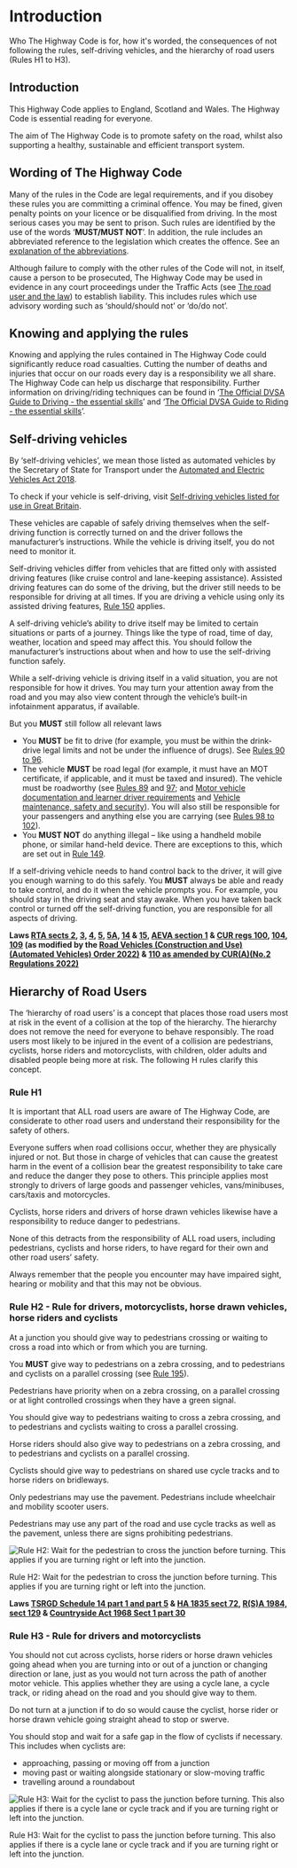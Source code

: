 Introduction
==============

Who The Highway Code is for, how it's worded, the consequences of not following the rules, self-driving vehicles, and the hierarchy of road users (Rules H1 to H3).

Introduction
------------

This Highway Code applies to England, Scotland and Wales. The Highway Code is essential reading for everyone.

The aim of The Highway Code is to promote safety on the road, whilst also supporting a healthy, sustainable and efficient transport system.

Wording of The Highway Code
---------------------------

Many of the rules in the Code are legal requirements, and if you disobey these rules you are committing a criminal offence. You may be fined, given penalty points on your licence or be disqualified from driving. In the most serious cases you may be sent to prison. Such rules are identified by the use of the words ‘**MUST/MUST NOT**’. In addition, the rule includes an abbreviated reference to the legislation which creates the offence. See an [explanation of the abbreviations](/pages/annex-4-the-road-user-and-the-law.md#abbrev).

Although failure to comply with the other rules of the Code will not, in itself, cause a person to be prosecuted, The Highway Code may be used in evidence in any court proceedings under the Traffic Acts (see [The road user and the law](/pages/annex-4-the-road-user-and-the-law.md#roaduserlaw)) to establish liability. This includes rules which use advisory wording such as ‘should/should not’ or ‘do/do not’.

Knowing and applying the rules
------------------------------

Knowing and applying the rules contained in The Highway Code could significantly reduce road casualties. Cutting the number of deaths and injuries that occur on our roads every day is a responsibility we all share. The Highway Code can help us discharge that responsibility. Further information on driving/riding techniques can be found in ‘[The Official DVSA Guide to Driving - the essential skills](https://www.safedrivingforlife.info/shop/official-dvsa-guide-driving-essential-skills/)’ and ‘[The Official DVSA Guide to Riding - the essential skills](https://www.safedrivingforlife.info/shop/official-dvsa-guide-riding-essential-skills/)’.

Self-driving vehicles
---------------------

By ‘self-driving vehicles’, we mean those listed as automated vehicles by the Secretary of State for Transport under the [Automated and Electric Vehicles Act 2018](https://www.legislation.gov.uk/ukpga/2018/18/contents/enacted).

To check if your vehicle is self-driving, visit [Self-driving vehicles listed for use in Great Britain](/guidance/self-driving-vehicles-listed-for-use-in-great-britain).

These vehicles are capable of safely driving themselves when the self-driving function is correctly turned on and the driver follows the manufacturer’s instructions. While the vehicle is driving itself, you do not need to monitor it.

Self-driving vehicles differ from vehicles that are fitted only with assisted driving features (like cruise control and lane-keeping assistance). Assisted driving features can do some of the driving, but the driver still needs to be responsible for driving at all times. If you are driving a vehicle using only its assisted driving features, [Rule 150](/pages/general-rules-techniques-and-advice-for-all-drivers-and-riders-103-to-158.md#rule-150) applies.

A self-driving vehicle’s ability to drive itself may be limited to certain situations or parts of a journey. Things like the type of road, time of day, weather, location and speed may affect this. You should follow the manufacturer’s instructions about when and how to use the self-driving function safely.

While a self-driving vehicle is driving itself in a valid situation, you are not responsible for how it drives. You may turn your attention away from the road and you may also view content through the vehicle’s built-in infotainment apparatus, if available.

But you **MUST** still follow all relevant laws

* You **MUST** be fit to drive (for example, you must be within the drink-drive legal limits and not be under the influence of drugs). See [Rules 90 to 96](/pages/rules-for-drivers-and-motorcyclists-89-to-102.md#rule-90).
* The vehicle **MUST** be road legal (for example, it must have an MOT certificate, if applicable, and it must be taxed and insured). The vehicle must be roadworthy (see [Rules 89](/pages/rules-for-drivers-and-motorcyclists-89-to-102.md#rule-89) and [97](/pages/rules-for-drivers-and-motorcyclists-89-to-102.md#rule-97); and [Motor vehicle documentation and learner driver requirements](/pages/annex-3-motor-vehicle-documentation-and-learner-driver-requirements.md) and [Vehicle maintenance, safety and security](/pages/annex-6-vehicle-maintenance-safety-and-security.md)). You will also still be responsible for your passengers and anything else you are carrying (see [Rules 98 to 102](/pages/rules-for-drivers-and-motorcyclists-89-to-102.md#rule-98)).
* You **MUST NOT** do anything illegal – like using a handheld mobile phone, or similar hand-held device. There are exceptions to this, which are set out in [Rule 149](/pages/general-rules-techniques-and-advice-for-all-drivers-and-riders-103-to-158.md#rule-149).

If a self-driving vehicle needs to hand control back to the driver, it will give you enough warning to do this safely. You **MUST** always be able and ready to take control, and do it when the vehicle prompts you. For example, you should stay in the driving seat and stay awake. When you have taken back control or turned off the self-driving function, you are responsible for all aspects of driving.

**Laws [RTA sects 2](http://www.legislation.gov.uk/ukpga/1988/52/section/2), [3](http://www.legislation.gov.uk/ukpga/1988/52/section/3), [4](http://www.legislation.gov.uk/ukpga/1988/52/section/4), [5](http://www.legislation.gov.uk/ukpga/1988/52/section/5), [5A](https://www.legislation.gov.uk/ukpga/1988/52/section/5A), [14](https://www.legislation.gov.uk/ukpga/1988/52/section/14) & [15](https://www.legislation.gov.uk/ukpga/1988/52/section/15), [AEVA section 1](https://www.legislation.gov.uk/ukpga/2018/18/section/1) & [CUR regs 100](https://www.legislation.gov.uk/uksi/1986/1078/regulation/100/), [104](https://www.legislation.gov.uk/uksi/1986/1078/regulation/104/), [109](https://www.legislation.gov.uk/uksi/1986/1078/regulation/109/) (as modified by the [Road Vehicles (Construction and Use) (Automated Vehicles) Order 2022)](https://www.legislation.gov.uk/uksi/2022/470) & [110 as amended by CUR(A)(No.2 Regulations 2022)](https://www.legislation.gov.uk/uksi/2022/81/regulation/3/made#regulation-3-1-b)**

Hierarchy of Road Users
-----------------------

The ‘hierarchy of road users’ is a concept that places those road users most at risk in the event of a collision at the top of the hierarchy. The hierarchy does not remove the need for everyone to behave responsibly. The road users most likely to be injured in the event of a collision are pedestrians, cyclists, horse riders and motorcyclists, with children, older adults and disabled people being more at risk. The following H rules clarify this concept.

### Rule H1

It is important that ALL road users are aware of The Highway Code, are considerate to other road users and understand their responsibility for the safety of others.

Everyone suffers when road collisions occur, whether they are physically injured or not. But those in charge of vehicles that can cause the greatest harm in the event of a collision bear the greatest responsibility to take care and reduce the danger they pose to others. This principle applies most strongly to drivers of large goods and passenger vehicles, vans/minibuses, cars/taxis and motorcycles.

Cyclists, horse riders and drivers of horse drawn vehicles likewise have a responsibility to reduce danger to pedestrians.

None of this detracts from the responsibility of ALL road users, including pedestrians, cyclists and horse riders, to have regard for their own and other road users’ safety.

Always remember that the people you encounter may have impaired sight, hearing or mobility and that this may not be obvious.

### Rule H2 - Rule for drivers, motorcyclists, horse drawn vehicles, horse riders and cyclists

At a junction you should give way to pedestrians crossing or waiting to cross a road into which or from which you are turning.

You **MUST** give way to pedestrians on a zebra crossing, and to pedestrians and cyclists on a parallel crossing (see [Rule 195](/pages/using-the-road-159-to-203.md#rule-195)).

Pedestrians have priority when on a zebra crossing, on a parallel crossing or at light controlled crossings when they have a green signal.

You should give way to pedestrians waiting to cross a zebra crossing, and to pedestrians and cyclists waiting to cross a parallel crossing.

Horse riders should also give way to pedestrians on a zebra crossing, and to pedestrians and cyclists on a parallel crossing.

Cyclists should give way to pedestrians on shared use cycle tracks and to horse riders on bridleways.

Only pedestrians may use the pavement. Pedestrians include wheelchair and mobility scooter users.

Pedestrians may use any part of the road and use cycle tracks as well as the pavement, unless there are signs prohibiting pedestrians.

![Rule H2: Wait for the pedestrian to cross the junction before turning. This applies if you are turning right or left into the junction.](../images/the-highway-code-rule-h2.jpg)

Rule H2: Wait for the pedestrian to cross the junction before turning. This applies if you are turning right or left into the junction.

**Laws [TSRGD Schedule 14 part 1 and part 5](https://www.legislation.gov.uk/uksi/2016/362/schedule/14/made) & [HA 1835 sect 72](https://www.legislation.gov.uk/ukpga/Will4/5-6/50/section/72), [R(S)A 1984, sect 129](https://www.legislation.gov.uk/ukpga/1984/54/section/129) & [Countryside Act 1968 Sect 1 part 30](https://www.legislation.gov.uk/ukpga/1968/41/section/30)**

### Rule H3 - Rule for drivers and motorcyclists

You should not cut across cyclists, horse riders or horse drawn vehicles going ahead when you are turning into or out of a junction or changing direction or lane, just as you would not turn across the path of another motor vehicle. This applies whether they are using a cycle lane, a cycle track, or riding ahead on the road and you should give way to them.

Do not turn at a junction if to do so would cause the cyclist, horse rider or horse drawn vehicle going straight ahead to stop or swerve.

You should stop and wait for a safe gap in the flow of cyclists if necessary. This includes when cyclists are:

* approaching, passing or moving off from a junction
* moving past or waiting alongside stationary or slow-moving traffic
* travelling around a roundabout

![Rule H3: Wait for the cyclist to pass the junction before turning. This also applies if there is a cycle lane or cycle track and if you are turning right or left into the junction.](../images/the-highway-code-rule-h3.jpg)

Rule H3: Wait for the cyclist to pass the junction before turning. This also applies if there is a cycle lane or cycle track and if you are turning right or left into the junction.
